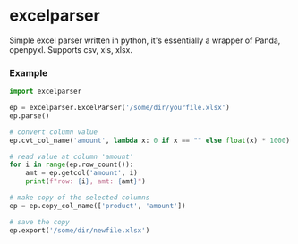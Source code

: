 # excelparser

Simple excel parser written in python, it's essentially a wrapper of Panda, openpyxl. Supports csv, xls, xlsx.

### Example

```py
import excelparser

ep = excelparser.ExcelParser('/some/dir/yourfile.xlsx')
ep.parse()

# convert column value
ep.cvt_col_name('amount', lambda x: 0 if x == "" else float(x) * 1000)

# read value at column 'amount'
for i in range(ep.row_count()):
    amt = ep.getcol('amount', i)
    print(f"row: {i}, amt: {amt}")

# make copy of the selected columns
ep = ep.copy_col_name(['product', 'amount'])

# save the copy
ep.export('/some/dir/newfile.xlsx')
```
